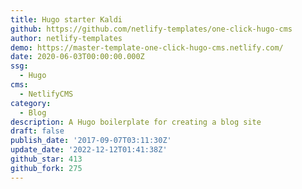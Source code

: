 ```yaml
---
title: Hugo starter Kaldi
github: https://github.com/netlify-templates/one-click-hugo-cms
author: netlify-templates
demo: https://master-template-one-click-hugo-cms.netlify.com/
date: 2020-06-03T00:00:00.000Z
ssg:
  - Hugo
cms:
  - NetlifyCMS
category:
  - Blog
description: A Hugo boilerplate for creating a blog site
draft: false
publish_date: '2017-09-07T03:11:30Z'
update_date: '2022-12-12T01:41:38Z'
github_star: 413
github_fork: 275
---
```

